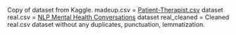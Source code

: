 Copy of dataset from Kaggle.
madeup.csv = [Patient-Therapist.csv](https://www.kaggle.com/datasets/zuhairhasanshaik/datacsv) dataset 
real.csv = [NLP Mental Health Conversations](https://www.kaggle.com/datasets/thedevastator/nlp-mental-health-conversations) dataset
real_cleaned = Cleaned real.csv dataset without any duplicates, punctuation, lemmatization. 